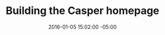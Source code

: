 ---
title: Building the Casper homepage
date: 2016-01-05 15:02:00 -05:00
color: 00237e
draft?: true
blocks:
- figure:
    image: /uploads/writings/building-the-casper-homepage/homepage.jpg
    shadow?: true
  wide?: true
- body: |-
    In September, I decided that it was time to take a break from client work. I would focus 100% of my time on my freelancing app, [Cushion](http://cushionapp.com), and hopefully reach a point where I could live off its income.

    One week later, however, I received an email from Gabe Flateman, CTO and co-founder of [Casper](http://casper.com). If you live in New York, you’re probably well aware of Casper because their subway ads are *everywhere*. In short, Casper is a mattress startup with emphasis on quality, affordability, and customer support.
- figure:
    image: /uploads/writings/building-the-casper-homepage/ad.png
    caption: Casper subway ads by [Red Antler](http://redantler.com) & [Tomi Um](http://tomiillustration.com)
- body: |-
    Typically, I would’ve stuck to the plan of going clientless, but Casper is an enticing client—I simply couldn’t pass up the opportunity to at least chat. If anything, this would allow me to work full-time on Cushion for even longer.

    I met with Gabe and he filled me in on their plan to start offering pillows and sheets along with their signature mattress (not my typical client). To announce their new products, they needed a fancy new homepage.

    I’ve worked on a few animated websites in the past, and that’s exactly how Gabe found me. These websites are fun because they give me the chance to experiment. I also do my best work under the pressure of their challenges and countless unknowns, like whether the website is even possible.
- figure:
    image: /uploads/writings/building-the-casper-homepage/sketch.jpg
    caption: “Dream Sandwich” sketch from Casper’s CTO
- body: |-
    Gabe told me about their “Dream Sandwich” concept, designed by the creative studio, [JaegerSloan](http://jaegersloan.com). The bed would separate in mid-air and each product would float up the page as the user scrolls. Then, the products would float back down and land as a complete bed.

    We discussed possible approaches, like scrubbing through a video or swapping out still images. Video is easy, but sacrifices quality and control. Stills are more flexible and higher quality, but at the cost of file size. Regardless of the direction we took, it was clear that this would be a real challenge.

    I had experience animating with still images from my work on the [FiftyThree Pencil page](/writings/building-the-pencil-page), where a hand holding a Pencil rotates as the user scrolls. That, however, was only a small section of the page using only a dozen images. The Casper website, on the other hand, would potentially be hundreds of hi-res images spanning the entire window.
- figure:
    video: "/uploads/writings/building-the-casper-homepage/pencil"
    width: 1280.0
    height: 720.0
    shadow?: true
    caption: |-
      [FiftyThree Pencil website](/writings/building-the-pencil-page)
  wide?: true
  full?: true
- body: |-

    The countless challenges raced through my mind as Gabe and I chatted—file size, performance, file size, image quality, file size, deadline. I could’ve walked away, but after brainstorming and talking through all the obstacles, I felt invested in the website—I wanted to be the one to make this special.

    I accepted the gig.

    I need to constantly remind myself of how fortunate I am to attract this caliber of client, and more importantly, that building websites even counts as a profession—let alone a valuable one. At any time, tides could shift and the industry could take a nosedive. It sounds far-fetched, but I was once a skilled Flash developer.

    Gabe sent me a CodePen [prototype](http://codepen.io/ollieRogers/pen/lfeLc/) they made for scrubbing a video with the scrollbar. [CodePen](http://codepen.io) and other web-based IDEs were completely foreign to me, so this was a first. I forked Casper’s prototype and added friction to make the scrubbing smoother. I was blown away by how easy it was to set up and share iterations. So much, in fact, that I decided to use it for the rest of the project.
- figure:
    image: "/uploads/writings/building-the-casper-homepage/codepen.jpg"
    caption: |-
      Iterations in [CodePen](http://codepen.io)
  wide?: true
  full?: true
- body: |-
    These websites tend to go through dozens of iterations, so CodePen was the perfect tool for me to quickly make changes and get instant feedback from Casper. Whenever we decided to go in a different direction, I would simply fork the latest prototype and move on. This left me with shareable save points that I could easily link to.

    After considering all of the potential issues with video, like aspect ratio and browser compatibility, we decided to ditch that approach. This was definitely for the best because if we were to discover a deal-breaker after shooting the video, we would be in a really sticky situation. By using still images, we would at least have some outs if anything went south.
- figure:
    video: "/uploads/writings/building-the-casper-homepage/gazelle"
    width: 1280.0
    height: 720.0
    caption: The Gazelle camera crane photographing the Casper mattress
  wide?: true
  full?: true
- body: |-
    JaegerSloan was smart and shot each product individually—this gave us more control over scaling and positioning. They used a Gazelle camera crane on a green screen, which provided us with a smooth series of angles that we could select from. If I learned anything throughout this project, it’s that Casper *does not* mess around when it comes to big ideas.

    With a tight deadline and no readily available assets, I had to make the most of my time. While JaegerSloan worked on touching up the images, I started coding a prototype using colored blocks as placeholders. This allowed me to focus on the timing, positioning, and feel of the animation before even thinking about actual images.
- figure:
    video: "/uploads/writings/building-the-casper-homepage/color-blocks"
    width: 1280.0
    height: 592.0
    shadow?: true
    caption: A prototype using colored blocks as placeholders
  wide?: true
  full?: true
- body: |-
    A few days later, JaegerSloan provided us with draft images for picking which frames we would need for the final animation. Because of the tight deadline, we didn’t have the luxury of touching up every single image from the photoshoot. And because of the concern with file size, we needed to know the frame rate that would require the fewest number of images while still feeling smooth.

    With the FiftyThree page, I was able to keep it simple by loading a dozen images individually. With Casper, however, I’m dealing with hundreds of images, so the number of requests became a big concern as well.

    Instead of loading images one-by-one, we needed to use sprite sheets—combining every frame of a product as one image. If we have 5 products on the page, the browser would only need to load 5 images with 100 frames versus 500 single-frame images. The file size would also be much lower because the images within the sprite sheet could share colors.
- figure:
    image: /uploads/writings/building-the-casper-homepage/sprite.jpg
    caption: A sprite sheet of Casper sheets
  wide?: true
- body: |-
    I wrote a script that takes a folder of images, compiles them into a sprite sheet, and optimizes the sheet to save even more on file size. The result is a single image and a CSS file of the background positions of the frames within the sprite sheet. In the Javscript, I simply change the class name of an element to display the correct frame.

    The code I used to control the positioning and timing of the animation is step-based, similar to the system I wrote for Dropbox’s [Carousel website](/writings/building-the-carousel-website). Each step has a duration and an array of items to animate. And each item has start/end values for each property (x, y, etc). The current step is detected based on the scroll position. The items then animate based on the scroll position within the current step. Everything is based on relative percentages, so if a specific step needs to be shortened or lengthened, I can increase the duration of that step and the animation will adjust itself.
- figure:
    video: "/uploads/writings/building-the-casper-homepage/draft"
    width: 1280.0
    height: 648.0
    shadow?: true
    caption: A prototype using draft images
  wide?: true
  full?: true
- body: |-
    Now that we were using draft images instead of colored blocks, I was able to get a much better sense of the animation’s feel. It was exciting to see everything coming together—even as a draft. I tweaked the timing and positioning to smooth out the rough spots and shared the new prototype with Casper.

    When we received the final images from JaegerSloan, it felt like Christmas. I had been working with the draft images for so long that I forgot that they were drafts—my brain learned to ignore their rough edges and color. Once I swapped out the drafts for the retouched images, everything instantly felt like a real webpage—no longer a prototype.
- figure:
    video: "/uploads/writings/building-the-casper-homepage/final-images"
    width: 1280.0
    height: 812.0
    shadow?: true
    caption: A prototype using final images
  wide?: true
  full?: true
- body: |-
    While I worked on the website, the Casper QA team performed user tests with each major iteration I sent them, rather than launching and hoping for the best. With the final images in place, they were able to discover a few difficult truths.

    - Users weren’t connecting with the room
    - Users didn’t realize that Casper was announcing pillows and sheets
    - Users thought Casper was introducing pajamas

    With two weeks remaining before launch, these results were hard to swallow. We had to make some big changes, but fortunately, not all was lost. To make the room feel more relatable, Casper brought back the hero image with one of their lifestyle photos. This provided a more realistic image of a bedroom with more emphasis on the announcement copy. Instead of distracting the user with an animation right off-the-bat, the still image would give them time to digest the copy and realize that Casper now has sheets and pillows.

    The rest of the page, including the animation, was more up-in-the-air at this point. Casper’s Director of Design, Huy Vu, and Senior Designer, Jarrod Barretto, focused on a new design. It would reuse the elements of the animation, but ditch the idea of the step-based animation.
- figure:
    image: /uploads/writings/building-the-casper-homepage/new-direction.jpg
    caption: A sketch of the new direction
- body: |-
    After the hero, the user would see the separated “Dream Sandwich” with buttons linking to each product. They would then scroll through the individual products before hitting the rest of the page. As the products move up the page, they would “rotate” with the scroll to create the illusion of 3D perspective.

    I started on the new prototype and was blown away by how much code I was able to remove. I treated each section of the page as a self-contained block with its own scroll percentage. The items would move up the page like normal HTML elements, but the “rotation” would be determined by their independent position on the page. This approach cut the code to roughly 30 lines, down from over 600.
- figure:
    video: "/uploads/writings/building-the-casper-homepage/final"
    width: 1280.0
    height: 720.0
    shadow?: true
    caption: The final iteration
  wide?: true
  full?: true
- body: |-
    The final design immediately felt more like a webpage than any of the previous iterations, and I find the design much more effective than a complex animation—it doesn’t hijack the scroll or move elements against the grain of the page. If the user scrolls quickly from top to bottom, they might not even notice the rotating products, but once they do, it will wow them even more.

    I spent the last week before launch moving the code from Codepen into Casper’s repo. Joseph Cortwabi, one of Casper’s front-end engineers, worked closely with Jarrod to fine-tune the hero across screen resolutions and orientations while Kei Sato, another front-end engineer, helped with the shop modules at the bottom of the page.

    In the final hours, Betty Liao, Casper’s Digital Project Manager, tested a gnarly iOS7 bug for me while I attempted to blindly fix it (without the device). A few stressful minutes later, I merged my final pull request and called it a night. Casper launched the next day.

    In the end, I’m thrilled with how everything turned out. The homepage fits that perfect balance between subtle and special without going overboard with animations. I had a blast working with the team and witnessing them build the rest of the website around my small contribution. I look forward to watching Casper grow, and I hope to hear from them again when they inevitably launch pajamas.
---